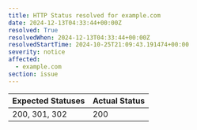 ```yaml
---
title: HTTP Status resolved for example.com
date: 2024-12-13T04:33:44+00:00Z
resolved: True
resolvedWhen: 2024-12-13T04:33:44+00:00Z
resolvedStartTime: 2024-10-25T21:09:43.191474+00:00
severity: notice
affected:
  - example.com
section: issue
---
```


| Expected Statuses | Actual Status  |
|-------------------|----------------|
| 200, 301, 302 | 200 |

